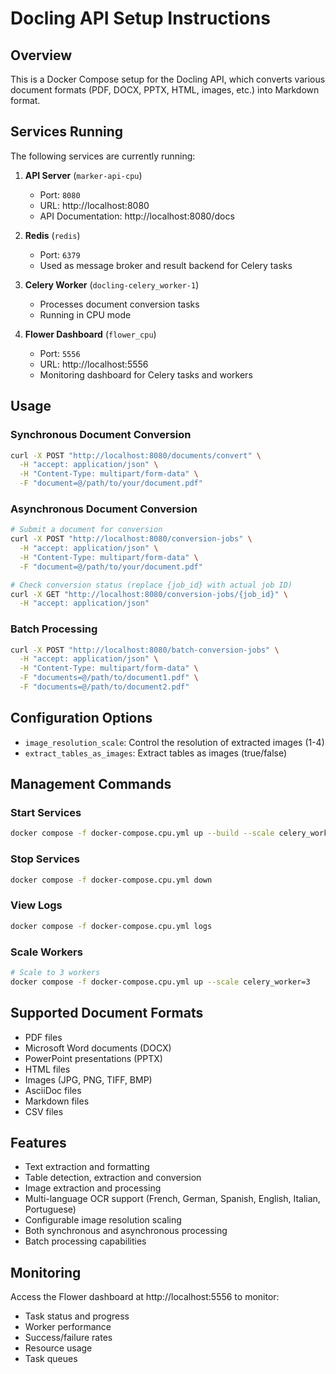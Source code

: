 # Docling API Setup Instructions

## Overview
This is a Docker Compose setup for the Docling API, which converts various document formats (PDF, DOCX, PPTX, HTML, images, etc.) into Markdown format.

## Services Running

The following services are currently running:

1. **API Server** (`marker-api-cpu`)
   - Port: `8080`
   - URL: http://localhost:8080
   - API Documentation: http://localhost:8080/docs

2. **Redis** (`redis`)
   - Port: `6379`
   - Used as message broker and result backend for Celery tasks

3. **Celery Worker** (`docling-celery_worker-1`)
   - Processes document conversion tasks
   - Running in CPU mode

4. **Flower Dashboard** (`flower_cpu`)
   - Port: `5556`
   - URL: http://localhost:5556
   - Monitoring dashboard for Celery tasks and workers

## Usage

### Synchronous Document Conversion
```bash
curl -X POST "http://localhost:8080/documents/convert" \
  -H "accept: application/json" \
  -H "Content-Type: multipart/form-data" \
  -F "document=@/path/to/your/document.pdf"
```

### Asynchronous Document Conversion
```bash
# Submit a document for conversion
curl -X POST "http://localhost:8080/conversion-jobs" \
  -H "accept: application/json" \
  -H "Content-Type: multipart/form-data" \
  -F "document=@/path/to/your/document.pdf"

# Check conversion status (replace {job_id} with actual job ID)
curl -X GET "http://localhost:8080/conversion-jobs/{job_id}" \
  -H "accept: application/json"
```

### Batch Processing
```bash
curl -X POST "http://localhost:8080/batch-conversion-jobs" \
  -H "accept: application/json" \
  -H "Content-Type: multipart/form-data" \
  -F "documents=@/path/to/document1.pdf" \
  -F "documents=@/path/to/document2.pdf"
```

## Configuration Options

- `image_resolution_scale`: Control the resolution of extracted images (1-4)
- `extract_tables_as_images`: Extract tables as images (true/false)

## Management Commands

### Start Services
```bash
docker compose -f docker-compose.cpu.yml up --build --scale celery_worker=1
```

### Stop Services
```bash
docker compose -f docker-compose.cpu.yml down
```

### View Logs
```bash
docker compose -f docker-compose.cpu.yml logs
```

### Scale Workers
```bash
# Scale to 3 workers
docker compose -f docker-compose.cpu.yml up --scale celery_worker=3
```

## Supported Document Formats

- PDF files
- Microsoft Word documents (DOCX)
- PowerPoint presentations (PPTX)
- HTML files
- Images (JPG, PNG, TIFF, BMP)
- AsciiDoc files
- Markdown files
- CSV files

## Features

- Text extraction and formatting
- Table detection, extraction and conversion
- Image extraction and processing
- Multi-language OCR support (French, German, Spanish, English, Italian, Portuguese)
- Configurable image resolution scaling
- Both synchronous and asynchronous processing
- Batch processing capabilities

## Monitoring

Access the Flower dashboard at http://localhost:5556 to monitor:
- Task status and progress
- Worker performance
- Success/failure rates
- Resource usage
- Task queues
